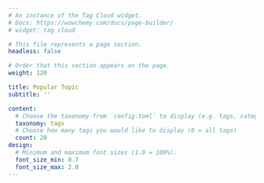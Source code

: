 ```yaml
---
# An instance of the Tag Cloud widget.
# Docs: https://wowchemy.com/docs/page-builder/
# widget: tag_cloud

# This file represents a page section.
headless: false

# Order that this section appears on the page.
weight: 120

title: Popular Topic
subtitle: ''

content:
  # Choose the taxonomy from `config.toml` to display (e.g. tags, categories)
  taxonomy: tags
  # Choose how many tags you would like to display (0 = all tags)
  count: 20
design:
  # Minimum and maximum font sizes (1.0 = 100%).
  font_size_min: 0.7
  font_size_max: 2.0
---
```

